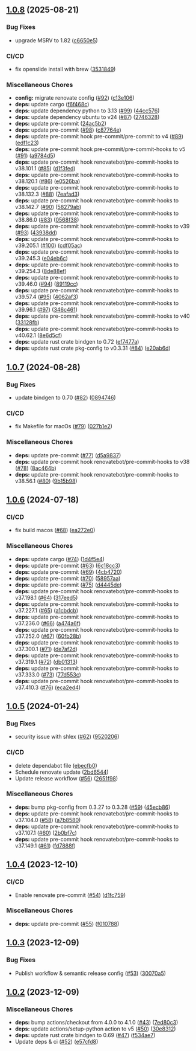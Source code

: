 ## [1.0.8](https://github.com/AzHicham/openslide-sys/compare/1.0.7...1.0.8) (2025-08-21)


### Bug Fixes

* upgrade MSRV to 1.82 ([c6650e5](https://github.com/AzHicham/openslide-sys/commit/c6650e5ca82a354207f2242859ed3c7597ef7f5c))


### CI/CD

* fix openslide install with brew ([3531849](https://github.com/AzHicham/openslide-sys/commit/3531849f12097c87bca11a499f68103f733f6bfd))


### Miscellaneous Chores

* **config:** migrate renovate config ([#92](https://github.com/AzHicham/openslide-sys/issues/92)) ([c13e106](https://github.com/AzHicham/openslide-sys/commit/c13e106d18e701727c2268c7b3365d0f82972be0))
* **deps:** update cargo ([f6f468c](https://github.com/AzHicham/openslide-sys/commit/f6f468c3f64da5187379f601f5e5da84a886a73a))
* **deps:** update dependency python to 3.13 ([#99](https://github.com/AzHicham/openslide-sys/issues/99)) ([44cc576](https://github.com/AzHicham/openslide-sys/commit/44cc576405438cf5c7c311d232aa47f3d7382a8d))
* **deps:** update dependency ubuntu to v24 ([#87](https://github.com/AzHicham/openslide-sys/issues/87)) ([2746328](https://github.com/AzHicham/openslide-sys/commit/2746328cb1f6dde63bee0652892491478486ceae))
* **deps:** update pre-commit ([24ac5b2](https://github.com/AzHicham/openslide-sys/commit/24ac5b23729878cb9060c088398adf3b568a5255))
* **deps:** update pre-commit ([#98](https://github.com/AzHicham/openslide-sys/issues/98)) ([c87764e](https://github.com/AzHicham/openslide-sys/commit/c87764e722189648f46d56bbf38f27e1378323b7))
* **deps:** update pre-commit hook pre-commit/pre-commit to v4 ([#89](https://github.com/AzHicham/openslide-sys/issues/89)) ([edf1c23](https://github.com/AzHicham/openslide-sys/commit/edf1c23698568db933ef6054d3efd7e772931c22))
* **deps:** update pre-commit hook pre-commit/pre-commit-hooks to v5 ([#91](https://github.com/AzHicham/openslide-sys/issues/91)) ([a9784d5](https://github.com/AzHicham/openslide-sys/commit/a9784d5375086083b391b2ea430dc61c5259ab1c))
* **deps:** update pre-commit hook renovatebot/pre-commit-hooks to v38.101.1 ([#85](https://github.com/AzHicham/openslide-sys/issues/85)) ([d1f3fed](https://github.com/AzHicham/openslide-sys/commit/d1f3feda74477c3b1c71655a64531b1b0ac5b0e0))
* **deps:** update pre-commit hook renovatebot/pre-commit-hooks to v38.120.1 ([#86](https://github.com/AzHicham/openslide-sys/issues/86)) ([e0526ba](https://github.com/AzHicham/openslide-sys/commit/e0526ba7c354793ab600c15e504c97ef82205ef6))
* **deps:** update pre-commit hook renovatebot/pre-commit-hooks to v38.132.3 ([#88](https://github.com/AzHicham/openslide-sys/issues/88)) ([7eafad3](https://github.com/AzHicham/openslide-sys/commit/7eafad39bcb6c045484d48e3223bf61264276337))
* **deps:** update pre-commit hook renovatebot/pre-commit-hooks to v38.142.7 ([#90](https://github.com/AzHicham/openslide-sys/issues/90)) ([58279ab](https://github.com/AzHicham/openslide-sys/commit/58279ab92507fd00a422523e037d5830cfc9f659))
* **deps:** update pre-commit hook renovatebot/pre-commit-hooks to v38.86.0 ([#83](https://github.com/AzHicham/openslide-sys/issues/83)) ([0568f38](https://github.com/AzHicham/openslide-sys/commit/0568f3860b762ca61f3c10756a89c2e5e61540fd))
* **deps:** update pre-commit hook renovatebot/pre-commit-hooks to v39 ([#93](https://github.com/AzHicham/openslide-sys/issues/93)) ([43938dd](https://github.com/AzHicham/openslide-sys/commit/43938ddfafbc77c74582c16980fa576b3334d7fc))
* **deps:** update pre-commit hook renovatebot/pre-commit-hooks to v39.205.1 ([#100](https://github.com/AzHicham/openslide-sys/issues/100)) ([cdf05ac](https://github.com/AzHicham/openslide-sys/commit/cdf05ac6350002f43b997853b376f81ecf7cd108))
* **deps:** update pre-commit hook renovatebot/pre-commit-hooks to v39.245.3 ([e04eb6c](https://github.com/AzHicham/openslide-sys/commit/e04eb6c7ef3532477e4252ccde17ba85157cf4bc))
* **deps:** update pre-commit hook renovatebot/pre-commit-hooks to v39.254.3 ([8de88ef](https://github.com/AzHicham/openslide-sys/commit/8de88efc2dadc6b412e93928f2c023cf156ec8df))
* **deps:** update pre-commit hook renovatebot/pre-commit-hooks to v39.46.0 ([#94](https://github.com/AzHicham/openslide-sys/issues/94)) ([89119cc](https://github.com/AzHicham/openslide-sys/commit/89119ccfaf91ee76d98d1a56f3e631a6628cccfb))
* **deps:** update pre-commit hook renovatebot/pre-commit-hooks to v39.57.4 ([#95](https://github.com/AzHicham/openslide-sys/issues/95)) ([4062af3](https://github.com/AzHicham/openslide-sys/commit/4062af37ee7d6888e1a1a1154707eb361e54327f))
* **deps:** update pre-commit hook renovatebot/pre-commit-hooks to v39.96.1 ([#97](https://github.com/AzHicham/openslide-sys/issues/97)) ([346c461](https://github.com/AzHicham/openslide-sys/commit/346c461f99e8eeb3446cd42075b617ef9dcc4a17))
* **deps:** update pre-commit hook renovatebot/pre-commit-hooks to v40 ([33128fb](https://github.com/AzHicham/openslide-sys/commit/33128fb3b185009149f102d425edebff2ef8ed8a))
* **deps:** update pre-commit hook renovatebot/pre-commit-hooks to v40.62.1 ([8e6d5cf](https://github.com/AzHicham/openslide-sys/commit/8e6d5cf5b31c42a67c03493783fbb08441619526))
* **deps:** update rust crate bindgen to 0.72 ([ef7477a](https://github.com/AzHicham/openslide-sys/commit/ef7477a37917a22fefcb99c33154a5b9af3b933f))
* **deps:** update rust crate pkg-config to v0.3.31 ([#84](https://github.com/AzHicham/openslide-sys/issues/84)) ([e20ab6d](https://github.com/AzHicham/openslide-sys/commit/e20ab6d18e1cef2c54c48bac5a56792b100443cf))

## [1.0.7](https://github.com/AzHicham/openslide-sys/compare/1.0.6...1.0.7) (2024-08-28)


### Bug Fixes

* update bindgen to 0.70 ([#82](https://github.com/AzHicham/openslide-sys/issues/82)) ([0894746](https://github.com/AzHicham/openslide-sys/commit/089474670fc8456f3c91066b7fd1a235967a825c))


### CI/CD

* fix Makefile for macOs ([#79](https://github.com/AzHicham/openslide-sys/issues/79)) ([027b1e2](https://github.com/AzHicham/openslide-sys/commit/027b1e23e472042b0c72df91e62abc448fbfdb6e))


### Miscellaneous Chores

* **deps:** update pre-commit ([#77](https://github.com/AzHicham/openslide-sys/issues/77)) ([d5a9837](https://github.com/AzHicham/openslide-sys/commit/d5a983774386f062f6539e87b852a1cb180f517f))
* **deps:** update pre-commit hook renovatebot/pre-commit-hooks to v38 ([#78](https://github.com/AzHicham/openslide-sys/issues/78)) ([8ac464b](https://github.com/AzHicham/openslide-sys/commit/8ac464b451edb0d838dcac6b43cf3fdf04169919))
* **deps:** update pre-commit hook renovatebot/pre-commit-hooks to v38.56.1 ([#80](https://github.com/AzHicham/openslide-sys/issues/80)) ([9b15b98](https://github.com/AzHicham/openslide-sys/commit/9b15b982b520c7fb18718444edba2a9d98b03e29))

## [1.0.6](https://github.com/AzHicham/openslide-sys/compare/1.0.5...1.0.6) (2024-07-18)


### CI/CD

* fix build macos ([#68](https://github.com/AzHicham/openslide-sys/issues/68)) ([ea272e0](https://github.com/AzHicham/openslide-sys/commit/ea272e099e91487177da641a0ff97418c0ebb7d4))


### Miscellaneous Chores

* **deps:** update cargo ([#74](https://github.com/AzHicham/openslide-sys/issues/74)) ([1d4f5e4](https://github.com/AzHicham/openslide-sys/commit/1d4f5e4affe967b83c5081658a7d7d9dc39edc9e))
* **deps:** update pre-commit ([#63](https://github.com/AzHicham/openslide-sys/issues/63)) ([6c18cc3](https://github.com/AzHicham/openslide-sys/commit/6c18cc313b642aee934f0b65d1220962dec55bb6))
* **deps:** update pre-commit ([#69](https://github.com/AzHicham/openslide-sys/issues/69)) ([4cb4720](https://github.com/AzHicham/openslide-sys/commit/4cb4720ce8a856e04b1ad2380bc2390c9d1e7f46))
* **deps:** update pre-commit ([#70](https://github.com/AzHicham/openslide-sys/issues/70)) ([58957aa](https://github.com/AzHicham/openslide-sys/commit/58957aa833c3492c9160137b7b4a44a37df742c1))
* **deps:** update pre-commit ([#75](https://github.com/AzHicham/openslide-sys/issues/75)) ([d4445de](https://github.com/AzHicham/openslide-sys/commit/d4445de321527e5abe25a7afe94d67b735441714))
* **deps:** update pre-commit hook renovatebot/pre-commit-hooks to v37.198.1 ([#64](https://github.com/AzHicham/openslide-sys/issues/64)) ([317eed5](https://github.com/AzHicham/openslide-sys/commit/317eed58214bedac4199c7e35cee1b0b3b8ae061))
* **deps:** update pre-commit hook renovatebot/pre-commit-hooks to v37.227.1 ([#65](https://github.com/AzHicham/openslide-sys/issues/65)) ([a1cbdcb](https://github.com/AzHicham/openslide-sys/commit/a1cbdcb5b1b865682abb5a22c06155fc9c635a9b))
* **deps:** update pre-commit hook renovatebot/pre-commit-hooks to v37.236.0 ([#66](https://github.com/AzHicham/openslide-sys/issues/66)) ([a474a6f](https://github.com/AzHicham/openslide-sys/commit/a474a6fa578979380ba7f94d1b4d6376343cece3))
* **deps:** update pre-commit hook renovatebot/pre-commit-hooks to v37.252.0 ([#67](https://github.com/AzHicham/openslide-sys/issues/67)) ([60fb28b](https://github.com/AzHicham/openslide-sys/commit/60fb28ba6334a3c3b0d34ad7465dd9c52ca2af44))
* **deps:** update pre-commit hook renovatebot/pre-commit-hooks to v37.300.1 ([#71](https://github.com/AzHicham/openslide-sys/issues/71)) ([de7af2d](https://github.com/AzHicham/openslide-sys/commit/de7af2d41cf150435d6a4e68b804b4b7c2b6d0af))
* **deps:** update pre-commit hook renovatebot/pre-commit-hooks to v37.319.1 ([#72](https://github.com/AzHicham/openslide-sys/issues/72)) ([db01313](https://github.com/AzHicham/openslide-sys/commit/db01313f0f2497e54adf9d8eda6a529ad6fc5f79))
* **deps:** update pre-commit hook renovatebot/pre-commit-hooks to v37.333.0 ([#73](https://github.com/AzHicham/openslide-sys/issues/73)) ([77d553c](https://github.com/AzHicham/openslide-sys/commit/77d553c8d49615e69bb7223b9435c470b0ffa547))
* **deps:** update pre-commit hook renovatebot/pre-commit-hooks to v37.410.3 ([#76](https://github.com/AzHicham/openslide-sys/issues/76)) ([eca2ed4](https://github.com/AzHicham/openslide-sys/commit/eca2ed47c404ea9c7ee362d1511087f9055e784a))

## [1.0.5](https://github.com/AzHicham/openslide-sys/compare/1.0.4...1.0.5) (2024-01-24)


### Bug Fixes

* security issue with shlex ([#62](https://github.com/AzHicham/openslide-sys/issues/62)) ([9520206](https://github.com/AzHicham/openslide-sys/commit/952020696e5411ecdd1283a63fb988f1225af790))


### CI/CD

* delete dependabot file ([ebecfb0](https://github.com/AzHicham/openslide-sys/commit/ebecfb0b66997e00f0d96dead062bcdf0c53ae54))
* Schedule renovate update ([2bd6544](https://github.com/AzHicham/openslide-sys/commit/2bd654491fbb8784356a6a037c3a76c2efaa0644))
* Update release workflow ([#56](https://github.com/AzHicham/openslide-sys/issues/56)) ([2651f98](https://github.com/AzHicham/openslide-sys/commit/2651f983fa1e9ad729d06e1bf4a0aeb6c2c48ba6))


### Miscellaneous Chores

* **deps:** bump pkg-config from 0.3.27 to 0.3.28 ([#59](https://github.com/AzHicham/openslide-sys/issues/59)) ([45ecb86](https://github.com/AzHicham/openslide-sys/commit/45ecb86a90b9ba104fc6ec80be5ba104ffb524bd))
* **deps:** update pre-commit hook renovatebot/pre-commit-hooks to v37.104.0 ([#58](https://github.com/AzHicham/openslide-sys/issues/58)) ([a7b8580](https://github.com/AzHicham/openslide-sys/commit/a7b85808828c68ff5eef99451803c5b6fbfc04b9))
* **deps:** update pre-commit hook renovatebot/pre-commit-hooks to v37.107.1 ([#60](https://github.com/AzHicham/openslide-sys/issues/60)) ([2b0bf7c](https://github.com/AzHicham/openslide-sys/commit/2b0bf7c38de63dbbe111a33be325a997ce3c03f4))
* **deps:** update pre-commit hook renovatebot/pre-commit-hooks to v37.149.1 ([#61](https://github.com/AzHicham/openslide-sys/issues/61)) ([fd7888f](https://github.com/AzHicham/openslide-sys/commit/fd7888fd4f90372b825c0bf32ca5c721bb90dfb4))

## [1.0.4](https://github.com/AzHicham/openslide-sys/compare/1.0.3...1.0.4) (2023-12-10)


### CI/CD

* Enable renovate pre-commit ([#54](https://github.com/AzHicham/openslide-sys/issues/54)) ([d1fc759](https://github.com/AzHicham/openslide-sys/commit/d1fc75905b5552d51b33fac57cefe4b876c7b42d))


### Miscellaneous Chores

* **deps:** update pre-commit ([#55](https://github.com/AzHicham/openslide-sys/issues/55)) ([f010788](https://github.com/AzHicham/openslide-sys/commit/f010788790effed092682975b362ef2955ef2641))

## [1.0.3](https://github.com/AzHicham/openslide-sys/compare/1.0.2...1.0.3) (2023-12-09)


### Bug Fixes

* Publish workflow & semantic release config ([#53](https://github.com/AzHicham/openslide-sys/issues/53)) ([30070a5](https://github.com/AzHicham/openslide-sys/commit/30070a5e5a1590f236a15d1d2b91466d6f7e04e1))

## [1.0.2](https://github.com/AzHicham/openslide-sys/compare/1.0.1...1.0.2) (2023-12-09)


### Miscellaneous Chores

* **deps:** bump actions/checkout from 4.0.0 to 4.1.0 ([#43](https://github.com/AzHicham/openslide-sys/issues/43)) ([7ed80c3](https://github.com/AzHicham/openslide-sys/commit/7ed80c37f8ece0819658219a4ce2e2215750ba29))
* **deps:** update actions/setup-python action to v5 ([#50](https://github.com/AzHicham/openslide-sys/issues/50)) ([30e8312](https://github.com/AzHicham/openslide-sys/commit/30e83120ac9f881e47dfdf48a2d0ba402f1c451f))
* **deps:** update rust crate bindgen to 0.69 ([#47](https://github.com/AzHicham/openslide-sys/issues/47)) ([f534ae7](https://github.com/AzHicham/openslide-sys/commit/f534ae7e667ad30cdf39600fcda23daf9d3baf1a))
* Update deps & ci ([#52](https://github.com/AzHicham/openslide-sys/issues/52)) ([e57cfd8](https://github.com/AzHicham/openslide-sys/commit/e57cfd88aedc493254cd627a3e153d089a0739da))
